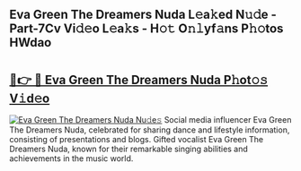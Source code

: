 ## Eva Green The Dreamers Nuda L𝚎a𝚔ed N𝚞𝚍e - Part-7Cv Vi𝚍𝚎o L𝚎a𝚔s - H𝚘𝚝 O𝚗𝚕yf𝚊ns P𝚑𝚘tos HWdao

# <h2><a href="http://kfb5623.oniu.top/?m=Eva+Green+The+Dreamers+Nuda">🔗👉 🔴 Eva Green The Dreamers Nuda P𝚑ot𝚘𝚜 V𝚒d𝚎o</a></h2>

[![Eva Green The Dreamers Nuda Nu𝚍e𝚜](https://i.imgur.com/0qMVB7G.gif)](http://kfb5623.oniu.top/?m=Eva+Green+The+Dreamers+Nuda)
Social media influencer Eva Green The Dreamers Nuda, celebrated for sharing dance and lifestyle information, consisting of presentations and blogs. Gifted vocalist Eva Green The Dreamers Nuda, known for their remarkable singing abilities and achievements in the music world.  

